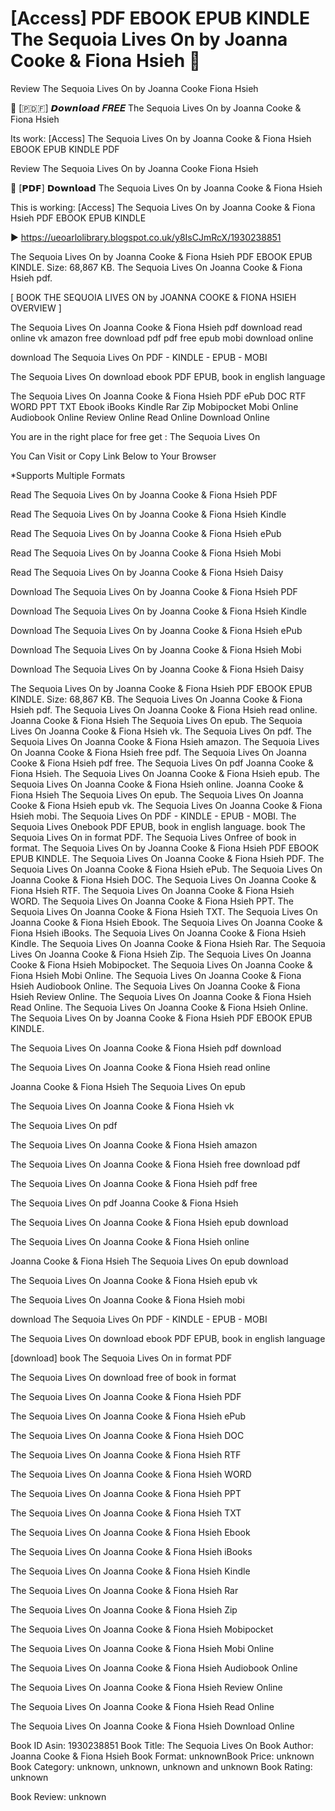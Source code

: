 # [Access] PDF EBOOK EPUB KINDLE The Sequoia Lives On by  Joanna Cooke &  Fiona Hsieh 📜
Review The Sequoia Lives On by Joanna Cooke Fiona Hsieh

📁 [​🇵​​🇩​​🇫​] 𝘿𝙤𝙬𝙣𝙡𝙤𝙖𝙙 𝑭𝑹𝑬𝑬 The Sequoia Lives On by Joanna Cooke & Fiona Hsieh

Its work: [Access] The Sequoia Lives On by Joanna Cooke & Fiona Hsieh EBOOK EPUB KINDLE PDF


Review The Sequoia Lives On by Joanna Cooke Fiona Hsieh

📜 [𝗣𝗗𝗙] 𝗗𝗼𝘄𝗻𝗹𝗼𝗮𝗱 The Sequoia Lives On by Joanna Cooke & Fiona Hsieh

This is working: [Access] The Sequoia Lives On by Joanna Cooke & Fiona Hsieh PDF EBOOK EPUB KINDLE



▶ https://ueoarlolibrary.blogspot.co.uk/y8IsCJmRcX/1930238851



The Sequoia Lives On by Joanna Cooke & Fiona Hsieh PDF EBOOK EPUB KINDLE. Size: 68,867 KB. The Sequoia Lives On Joanna Cooke & Fiona Hsieh pdf.

[ BOOK THE SEQUOIA LIVES ON by JOANNA COOKE & FIONA HSIEH OVERVIEW ]

The Sequoia Lives On Joanna Cooke & Fiona Hsieh pdf download read online vk amazon free download pdf pdf free epub mobi download online

download The Sequoia Lives On PDF - KINDLE - EPUB - MOBI

The Sequoia Lives On download ebook PDF EPUB, book in english language

The Sequoia Lives On Joanna Cooke & Fiona Hsieh PDF ePub DOC RTF WORD PPT TXT Ebook iBooks Kindle Rar Zip Mobipocket Mobi Online Audiobook Online Review Online Read Online Download Online

You are in the right place for free get : The Sequoia Lives On

You Can Visit or Copy Link Below to Your Browser

*Supports Multiple Formats

Read The Sequoia Lives On by Joanna Cooke & Fiona Hsieh PDF

Read The Sequoia Lives On by Joanna Cooke & Fiona Hsieh Kindle

Read The Sequoia Lives On by Joanna Cooke & Fiona Hsieh ePub

Read The Sequoia Lives On by Joanna Cooke & Fiona Hsieh Mobi

Read The Sequoia Lives On by Joanna Cooke & Fiona Hsieh Daisy

Download The Sequoia Lives On by Joanna Cooke & Fiona Hsieh PDF

Download The Sequoia Lives On by Joanna Cooke & Fiona Hsieh Kindle

Download The Sequoia Lives On by Joanna Cooke & Fiona Hsieh ePub

Download The Sequoia Lives On by Joanna Cooke & Fiona Hsieh Mobi

Download The Sequoia Lives On by Joanna Cooke & Fiona Hsieh Daisy

The Sequoia Lives On by Joanna Cooke & Fiona Hsieh PDF EBOOK EPUB KINDLE. Size: 68,867 KB. The Sequoia Lives On Joanna Cooke & Fiona Hsieh pdf. The Sequoia Lives On Joanna Cooke & Fiona Hsieh read online. Joanna Cooke & Fiona Hsieh The Sequoia Lives On epub. The Sequoia Lives On Joanna Cooke & Fiona Hsieh vk. The Sequoia Lives On pdf. The Sequoia Lives On Joanna Cooke & Fiona Hsieh amazon. The Sequoia Lives On Joanna Cooke & Fiona Hsieh free pdf. The Sequoia Lives On Joanna Cooke & Fiona Hsieh pdf free. The Sequoia Lives On pdf Joanna Cooke & Fiona Hsieh. The Sequoia Lives On Joanna Cooke & Fiona Hsieh epub. The Sequoia Lives On Joanna Cooke & Fiona Hsieh online. Joanna Cooke & Fiona Hsieh The Sequoia Lives On epub. The Sequoia Lives On Joanna Cooke & Fiona Hsieh epub vk. The Sequoia Lives On Joanna Cooke & Fiona Hsieh mobi. The Sequoia Lives On PDF - KINDLE - EPUB - MOBI. The Sequoia Lives Onebook PDF EPUB, book in english language. book The Sequoia Lives On in format PDF. The Sequoia Lives Onfree of book in format. The Sequoia Lives On by Joanna Cooke & Fiona Hsieh PDF EBOOK EPUB KINDLE. The Sequoia Lives On Joanna Cooke & Fiona Hsieh PDF. The Sequoia Lives On Joanna Cooke & Fiona Hsieh ePub. The Sequoia Lives On Joanna Cooke & Fiona Hsieh DOC. The Sequoia Lives On Joanna Cooke & Fiona Hsieh RTF. The Sequoia Lives On Joanna Cooke & Fiona Hsieh WORD. The Sequoia Lives On Joanna Cooke & Fiona Hsieh PPT. The Sequoia Lives On Joanna Cooke & Fiona Hsieh TXT. The Sequoia Lives On Joanna Cooke & Fiona Hsieh Ebook. The Sequoia Lives On Joanna Cooke & Fiona Hsieh iBooks. The Sequoia Lives On Joanna Cooke & Fiona Hsieh Kindle. The Sequoia Lives On Joanna Cooke & Fiona Hsieh Rar. The Sequoia Lives On Joanna Cooke & Fiona Hsieh Zip. The Sequoia Lives On Joanna Cooke & Fiona Hsieh Mobipocket. The Sequoia Lives On Joanna Cooke & Fiona Hsieh Mobi Online. The Sequoia Lives On Joanna Cooke & Fiona Hsieh Audiobook Online. The Sequoia Lives On Joanna Cooke & Fiona Hsieh Review Online. The Sequoia Lives On Joanna Cooke & Fiona Hsieh Read Online. The Sequoia Lives On Joanna Cooke & Fiona Hsieh Online. The Sequoia Lives On by Joanna Cooke & Fiona Hsieh PDF EBOOK EPUB KINDLE.

The Sequoia Lives On Joanna Cooke & Fiona Hsieh pdf download

The Sequoia Lives On Joanna Cooke & Fiona Hsieh read online

Joanna Cooke & Fiona Hsieh The Sequoia Lives On epub

The Sequoia Lives On Joanna Cooke & Fiona Hsieh vk

The Sequoia Lives On pdf

The Sequoia Lives On Joanna Cooke & Fiona Hsieh amazon

The Sequoia Lives On Joanna Cooke & Fiona Hsieh free download pdf

The Sequoia Lives On Joanna Cooke & Fiona Hsieh pdf free

The Sequoia Lives On pdf Joanna Cooke & Fiona Hsieh

The Sequoia Lives On Joanna Cooke & Fiona Hsieh epub download

The Sequoia Lives On Joanna Cooke & Fiona Hsieh online

Joanna Cooke & Fiona Hsieh The Sequoia Lives On epub download

The Sequoia Lives On Joanna Cooke & Fiona Hsieh epub vk

The Sequoia Lives On Joanna Cooke & Fiona Hsieh mobi

download The Sequoia Lives On PDF - KINDLE - EPUB - MOBI

The Sequoia Lives On download ebook PDF EPUB, book in english language

[download] book The Sequoia Lives On in format PDF

The Sequoia Lives On download free of book in format

The Sequoia Lives On Joanna Cooke & Fiona Hsieh PDF

The Sequoia Lives On Joanna Cooke & Fiona Hsieh ePub

The Sequoia Lives On Joanna Cooke & Fiona Hsieh DOC

The Sequoia Lives On Joanna Cooke & Fiona Hsieh RTF

The Sequoia Lives On Joanna Cooke & Fiona Hsieh WORD

The Sequoia Lives On Joanna Cooke & Fiona Hsieh PPT

The Sequoia Lives On Joanna Cooke & Fiona Hsieh TXT

The Sequoia Lives On Joanna Cooke & Fiona Hsieh Ebook

The Sequoia Lives On Joanna Cooke & Fiona Hsieh iBooks

The Sequoia Lives On Joanna Cooke & Fiona Hsieh Kindle

The Sequoia Lives On Joanna Cooke & Fiona Hsieh Rar

The Sequoia Lives On Joanna Cooke & Fiona Hsieh Zip

The Sequoia Lives On Joanna Cooke & Fiona Hsieh Mobipocket

The Sequoia Lives On Joanna Cooke & Fiona Hsieh Mobi Online

The Sequoia Lives On Joanna Cooke & Fiona Hsieh Audiobook Online

The Sequoia Lives On Joanna Cooke & Fiona Hsieh Review Online

The Sequoia Lives On Joanna Cooke & Fiona Hsieh Read Online

The Sequoia Lives On Joanna Cooke & Fiona Hsieh Download Online

Book ID Asin: 1930238851
Book Title: The Sequoia Lives On
Book Author: Joanna Cooke & Fiona Hsieh
Book Format: unknownBook Price: unknown
Book Category: unknown, unknown, unknown and unknown
Book Rating: unknown

Book Review: unknown
